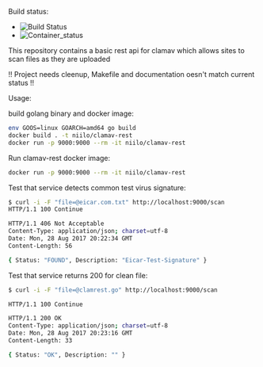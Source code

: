 Build status:
- ![Build Status](https://travis-ci.org/niilo/clamav-rest.svg)
- ![Container_status](https://quay.io/repository/niilo/clamav-rest/status)

This repository contains a basic rest api for clamav which allows sites to scan files as they are uploaded

!! Project needs cleenup, Makefile and documentation oesn't match current status !!

Usage:

build golang binary and docker image:
```bash
env GOOS=linux GOARCH=amd64 go build
docker build . -t niilo/clamav-rest
docker run -p 9000:9000 --rm -it niilo/clamav-rest
```

Run clamav-rest docker image:
```bash
docker run -p 9000:9000 --rm -it niilo/clamav-rest
```

Test that service detects common test virus signature:
```bash
$ curl -i -F "file=@eicar.com.txt" http://localhost:9000/scan
HTTP/1.1 100 Continue

HTTP/1.1 406 Not Acceptable
Content-Type: application/json; charset=utf-8
Date: Mon, 28 Aug 2017 20:22:34 GMT
Content-Length: 56

{ Status: "FOUND", Description: "Eicar-Test-Signature" }
```

Test that service returns 200 for clean file:
```bash
$ curl -i -F "file=@clamrest.go" http://localhost:9000/scan

HTTP/1.1 100 Continue

HTTP/1.1 200 OK
Content-Type: application/json; charset=utf-8
Date: Mon, 28 Aug 2017 20:23:16 GMT
Content-Length: 33

{ Status: "OK", Description: "" }
```